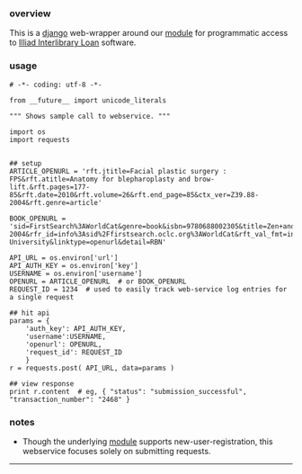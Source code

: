 ### overview ###

This is a [django](https://www.djangoproject.com) web-wrapper around our [module](https://github.com/Brown-University-Library/illiad-client) for programmatic access to [Illiad Interlibrary Loan](http://www.atlas-sys.com/illiad/) software.


### usage ###

    # -*- coding: utf-8 -*-

    from __future__ import unicode_literals

    """ Shows sample call to webservice. """

    import os
    import requests


    ## setup
    ARTICLE_OPENURL = 'rft.jtitle=Facial plastic surgery : FPS&rft.atitle=Anatomy for blepharoplasty and brow-lift.&rft.pages=177-85&rft.date=2010&rft.volume=26&rft.end_page=85&ctx_ver=Z39.88-2004&rft.genre=article'

    BOOK_OPENURL = 'sid=FirstSearch%3AWorldCat&genre=book&isbn=9780688002305&title=Zen+and+the+art+of+motorcycle+maintenance%3A+an+inquiry+into+values%2C&date=1974&aulast=Pirsig&aufirst=Robert&auinitm=M&id=doi%3A&pid=673595%3Cfssessid%3E0%3C%2Ffssessid%3E&url_ver=Z39.88-2004&rfr_id=info%3Asid%2Ffirstsearch.oclc.org%3AWorldCat&rft_val_fmt=info%3Aofi%2Ffmt%3Akev%3Amtx%3Abook&rft.genre=book&req_dat=%3Csessionid%3E0%3C%2Fsessionid%3E&rfe_dat=%3Caccessionnumber%3E673595%3C%2Faccessionnumber%3E&rft_id=info%3Aoclcnum%2F673595&rft_id=urn%3AISBN%3A9780688002305&rft.aulast=Pirsig&rft.aufirst=Robert&rft.auinitm=M&rft.btitle=Zen+and+the+art+of+motorcycle+maintenance%3A+an+inquiry+into+values%2C&rft.date=1974&rft.isbn=9780688002305&rft.place=New+York&rft.pub=Morrow&rft.genre=book&checksum=8bf1504d891b0a2551ab879c3a555a8c&title=Brown University&linktype=openurl&detail=RBN'

    API_URL = os.environ['url']
    API_AUTH_KEY = os.environ['key']
    USERNAME = os.environ['username']
    OPENURL = ARTICLE_OPENURL  # or BOOK_OPENURL
    REQUEST_ID = 1234  # used to easily track web-service log entries for a single request

    ## hit api
    params = {
        'auth_key': API_AUTH_KEY,
        'username':USERNAME,
        'openurl': OPENURL,
        'request_id': REQUEST_ID
        }
    r = requests.post( API_URL, data=params )

    ## view response
    print r.content  # eg, { "status": "submission_successful", "transaction_number": "2468" }


### notes ###

- Though the underlying [module](https://github.com/Brown-University-Library/illiad-client) supports new-user-registration, this webservice focuses solely on submitting requests.

---
